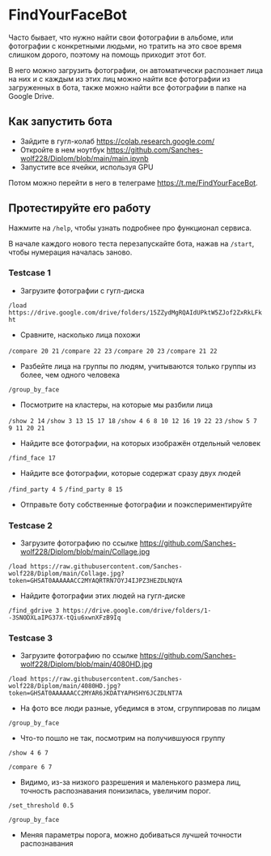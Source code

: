 # FindYourFaceBot

Часто бывает, что нужно найти свои фотографии в альбоме, или фотографии с конкретными людьми, но тратить на это свое время слишком дорого, поэтому на помощь приходит этот бот.

В него можно загрузить фотографии, он автоматически распознает лица на них и с каждым из этих лиц можно найти все фотографии из загруженных в бота, также можно найти все фотографии в папке на Google Drive.

## Как запустить бота

- Зайдите в гугл-колаб https://colab.research.google.com/
- Откройте в нем ноутбук https://github.com/Sanches-wolf228/Diplom/blob/main/main.ipynb
- Запустите все ячейки, используя GPU

Потом можно перейти в него в телеграме https://t.me/FindYourFaceBot.

## Протестируйте его работу

Нажмите на `/help`, чтобы узнать подробнее про функционал сервиса.

В начале каждого нового теста перезапускайте бота, нажав на `/start`, чтобы нумерация началась заново.

### Testcase 1

- Загрузите фотографии с гугл-диска

`/load https://drive.google.com/drive/folders/15ZZydMgRQAIdUPktW5ZJof2ZxRkLFkht`

- Сравните, насколько лица похожи

`/compare 20 21`
`/compare 22 23`
`/compare 20 23`
`/compare 21 22`

- Разбейте лица на группы по людям, учитываются только группы из более, чем одного человека

`/group_by_face`

- Посмотрите на кластеры, на которые мы разбили лица

`/show 2 14`
`/show 3 13 15 17 18`
`/show 4 6 8 10 12 16 19 22 23`
`/show 5 7 9 11 20 21`

- Найдите все фотографии, на которых изображён отдельный человек

`/find_face 17`

- Найдите все фотографии, которые содержат сразу двух людей

`/find_party 4 5`
`/find_party 8 15`

- Отправьте боту собственные фотографии и поэкспериментируйте

### Testcase 2

- Загрузите фотографию по ссылке https://github.com/Sanches-wolf228/Diplom/blob/main/Collage.jpg

`/load https://raw.githubusercontent.com/Sanches-wolf228/Diplom/main/Collage.jpg?token=GHSAT0AAAAAACC2MYAQRTRN7OYJ4IJPZ3HEZDLNQYA`

- Найдите фотографии этих людей на гугл-диске

`/find_gdrive 3 https://drive.google.com/drive/folders/1--3SNODXLaIPG37X-tQiu6xwnXFzB9Iq`

### Testcase 3

- Загрузите фотографию по ссылке https://github.com/Sanches-wolf228/Diplom/blob/main/4080HD.jpg

`/load https://raw.githubusercontent.com/Sanches-wolf228/Diplom/main/4080HD.jpg?token=GHSAT0AAAAAACC2MYAR6JKDATYAPHSHY6JCZDLNT7A`

- На фото все люди разные, убедимся в этом, сгруппировав по лицам

`/group_by_face`

- Что-то пошло не так, посмотрим на получившуюся группу

`/show 4 6 7`

`/compare 6 7`

- Видимо, из-за низкого разрешения и маленького размера лиц, точность распознавания понизилась, увеличим порог.

`/set_threshold 0.5`

`/group_by_face`

- Меняя параметры порога, можно добиваться лучшей точности распознавания
